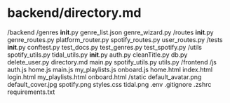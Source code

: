 # backend/directory.md

/backend
    /genres
        __init__.py
        genre_list.json
        genre_wizard.py
    /routes
        __init__.py
        genre_routes.py
        platform_router.py
        spotify_routes.py
        user_routes.py
    /tests
        __init__.py
        conftest.py
        test_docs.py
        test_genres.py
        test_spotify.py
    /utils
        spotify_utils.py
        tidal_utils.py
    __init__.py
    auth.py
    cleanTitle.py
    db.py
    delete_user.py
    directory.md
    main.py
    spotify_utils.py
    utils.py
/frontend
    /js
        auth.js
        home.js
        main.js
        my_playlists.js
        onboard.js
    home.html
    index.html
    login.html
    my_playlists.html
    onboard.html
/static
    default_avatar.png
    default_cover.jpg
    spotify.png
    styles.css
    tidal.png
.env
.gitignore
.zshrc
requirements.txt